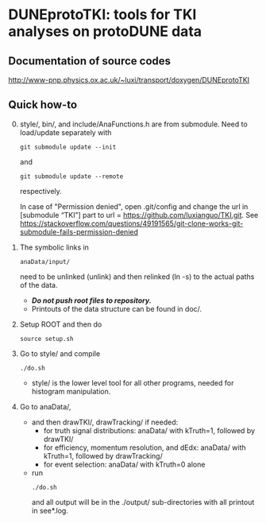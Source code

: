 # DUNEprotoTKI: tools for TKI analyses on protoDUNE data
  ## Documentation of source codes 
   http://www-pnp.physics.ox.ac.uk/~luxi/transport/doxygen/DUNEprotoTKI

  ## Quick how-to

0. style/, bin/, and include/AnaFunctions.h are from submodule. Need to load/update separately with
   ```
   git submodule update --init
   ```
   and
   ```
   git submodule update --remote
   ```
   respectively.

   In case of "Permission denied", open .git/config and change the url in [submodule “TKI”] part to url = https://github.com/luxianguo/TKI.git. See https://stackoverflow.com/questions/49191565/git-clone-works-git-submodule-fails-permission-denied

1. The symbolic links in 
   ```
   anaData/input/
   ```
   need to be unlinked (unlink) and then relinked (ln -s) to the actual paths of the data. 
   - ***Do not push root files to repository.***
   - Printouts of the data structure can be found in doc/.

2. Setup ROOT and then do
   ```
   source setup.sh
   ```

3. Go to style/ and compile 
   ```
   ./do.sh
   ```
   - style/ is the lower level tool for all other programs, needed for histogram manipulation.

4. Go to anaData/,
   - and then drawTKI/, drawTracking/ if needed:
     - for truth signal distributions: anaData/ with kTruth=1, followed by drawTKI/
     - for efficiency, momentum resolution, and dEdx: anaData/ with kTruth=1, followed by drawTracking/
     - for event selection: anaData/ with kTruth=0 alone
   - run
     ```
     ./do.sh
     ```
     and all output will be in the ./output/ sub-directories with all printout in see*.log.





